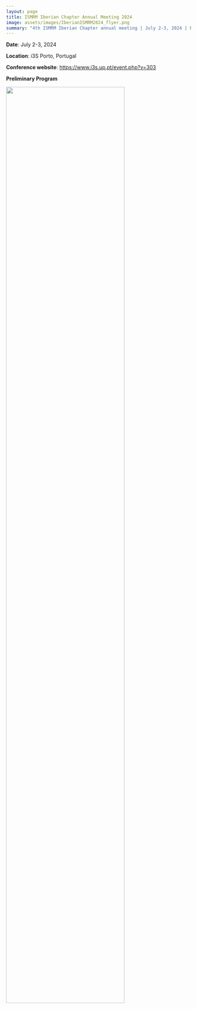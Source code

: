```yaml
---
layout: page
title: ISMRM Iberian Chapter Annual Meeting 2024
image: assets/images/IberianISMRM2024_flyer.png
summary: "4th ISMRM Iberian Chapter annual meeting | July 2-3, 2024 | Porto, Portugal"
---
```


**Date**: July 2-3, 2024

**Location**: i3S Porto, Portugal

**Conference website**: <a target="_blank" href="https://www.i3s.up.pt/event.php?v=303">https://www.i3s.up.pt/event.php?v=303</a>

**Preliminary Program**

<img src="{{ site.baseurl }}/assets/images/2024program.png" width="80%"/>

